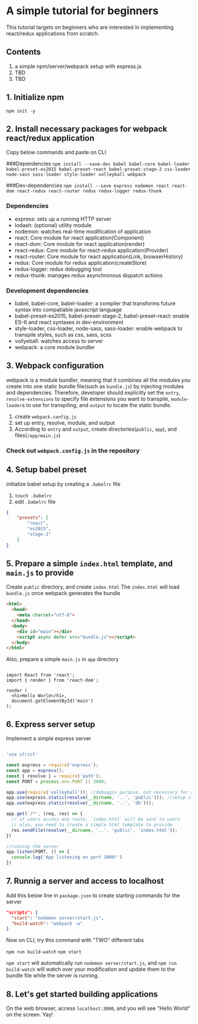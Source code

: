 # A simple tutorial for beginners

This tutorial targets on beginners who are interested in implementing react/redux applications from scratch.

## Contents

1. a simple npm/server/webpack setup with express.js
2. TBD
3. TBD

## 1. Initialize npm
`npm init -y`


## 2. Install necessary packages for webpack react/redux application
Copy below commands and paste on CLI

###Dependencies
`npm install --save-dev babel babel-core babel-loader babel-preset-es2015 babel-preset-react babel-preset-stage-2 css-loader node-sass sass-loader style-loader volleyball webpack`

###Dev-dependencies
`npm install --save express nodemon react react-dom react-redux react-router redux redux-logger redux-thunk`

### Dependencies
* express: sets up a running HTTP server
* lodash: (optional) utility module
* nodemon: watches real-time modification of application
* react: Core module for react application(Component)
* react-dom: Core module for react application(render)
* react-redux: Core module for react-redux application(Provider)
* react-router: Core module for react application(Link, browserHistory)
* redux: Core module for redux application(createStore)
* redux-logger: redux debugging tool
* redux-thunk: manages redux asynchronous dispatch actions


### Development dependencies
* babel, babel-core, babel-loader: a compiler that transforms future syntax into compatiable javascript language
* babel-preset-es2015, babel-preset-stage-2, babel-preset-react: enable ES-6 and react syntaxes in dev-environment
* style-loader, css-loader, node-sass, sass-loader: enable webpack to transpile styles, such as css, sass, scss
* vollyeball: watches access to server
* webpack: a core module bundler


## 3. Webpack configuration
webpack is a module bundler, meaning that it combines all the modules you create into one static bundle file(such as `bundle.js`) by injecting modules and dependencies. Therefore, developer should explicitly set the `entry`, `resolve-extensions` to specify file extensions you want to transpile, `module-loader`s to use for transpiling, and `output` to locate the static bundle.

1. create `webpack.config.js`
2. set up entry, resolve, module, and output
3. According to `entry` and `output`, create directories(`public`, `app`), and files(`/app/main.js`)<br/>

### Check out `webpack.config.js` in the repository



## 4. Setup babel preset
initialize babel setup by creating a `.babelrc` file

1. `touch .babelrc`
2. edit `.babelrc` file
```JSON
{
    "presets": [
        "react",
        "es2015",
        "stage-2"
    ]
}
```

## 5. Prepare a simple `index.html` template, and `main.js` to provide
Create `public` directory, and create `index.html`
The `index.html` will load `bundle.js` once webpack generates the bundle

```html
<html>
  <head>
    <meta charset="utf-8">
  </head>
  <body>
    <div id="main"></div>
    <script async defer src="bundle.js"></script>
  </body>
</html>
```

Also, prepare a simple `main.js` in `app` directory
```JSX

import React from 'react';
import { render } from 'react-dom';

render (
  <h1>Hello World</h1>,
  document.getElementById('main')
);

```

## 6. Express server setup
Implement a simple express server

```javascript

'use strict'

const express = require('express');
const app = express();
const { resolve } = require('path');
const PORT = process.env.PORT || 3000;

app.use(require('volleyball')); //debuggin purpose, not necessary for a production setting
app.use(express.static(resolve(__dirname, '..', 'public'))); //setup static directories
app.use(express.static(resolve(__dirname, '..', 'db')));

app.get('/*', (req, res) => {
  // if users access any route, `index.html` will be sent to users
  // also, you need to create a simple html template to provide
  res.sendFile(resolve(__dirname, '..', 'public', 'index.html'));
})

//running the server
app.listen(PORT, () => {
  console.log('App listening on port 3000!')
})
```

## 7. Runnig a server and access to localhost
Add this below line in `package.json` to create starting commands for the server

```JSON
"scripts": {
  "start": "nodemon server/start.js",
  "build-watch": "webpack -w"
}
```

Now on CLI, try this command with "TWO" different tabs

`npm run build-watch`
`npm start`

`npm start` will automatically run `nodemon server/start.js`, and `npm run build-watch` will watch over your modification and update them to the bundle file while the server is running.


## 8. Let's get started building applications
On the web browser, access `localhost:3000`, and you will see "Hello World" on the screen. Yay!





